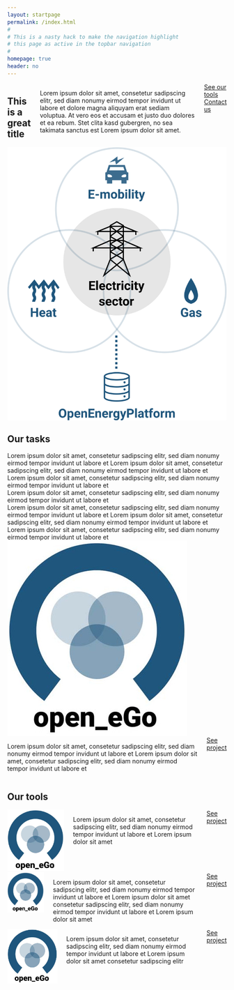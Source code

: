 ```yaml
---
layout: startpage
permalink: /index.html
#
# This is a nasty hack to make the navigation highlight
# this page as active in the topbar navigation
#
homepage: true
header: no
---
```



<div class="page__wrap">

  <section class="hero row row__wrap">
    <div class="medium-7 columns">
      <h1 class="hero__header">This is a great title</h1>
      <p class="hero__subheader">Lorem ipsum dolor sit amet, consetetur sadipscing elitr, sed diam nonumy eirmod tempor invidunt ut labore et dolore magna aliquyam erat sediam voluptua. At vero eos et accusam et justo duo dolores et ea rebum. Stet clita kasd gubergren, no sea takimata sanctus est Lorem ipsum dolor sit amet.
      </p>
      <div class="hero__btn">
        <a href="/tools_data/" class="button hero__cta">See our tools</a>
        <a href="/contact/" class="button hero__contact">Contact us</a>
      </div>
    </div>
    <div class="medium-5 columns hero__img">
      <img src="images/HP_hero_img_v2_for_web.svg">
    </div>
  </section>

  <section class="tasks row row__wrap">
    <div class="small-12 columns tasks__header">
      <h2>Our tasks</h2>
    </div>
    <div class="small-12 columns">
      <div class="tasks__row row">
        <div class="tasks__item medium-4 columns">
          <div class="tasks__item-text">
            Lorem ipsum dolor sit amet, consetetur sadipscing elitr, sed diam nonumy eirmod tempor invidunt ut labore et Lorem ipsum dolor sit amet, consetetur sadipscing elitr, sed diam nonumy eirmod tempor invidunt ut labore et 
          </div>
        </div>
        <div class="tasks__item medium-4 columns">
          <div class="tasks__item-text">
            Lorem ipsum dolor sit amet, consetetur sadipscing elitr, sed diam nonumy eirmod tempor invidunt ut labore et
          </div>
        </div>
        <div class="tasks__item medium-4 columns">
          <div class="tasks__item-text">
            Lorem ipsum dolor sit amet, consetetur sadipscing elitr, sed diam nonumy eirmod tempor invidunt ut labore et
          </div>
        </div>
      </div>
    </div>
    <div class="small-12 columns">
      <div class="tasks__row row">
        <div class="tasks__item medium-4 columns">
          <div class="tasks__item-text">
            Lorem ipsum dolor sit amet, consetetur sadipscing elitr, sed diam nonumy eirmod tempor invidunt ut labore et Lorem ipsum dolor sit amet, consetetur sadipscing elitr, sed diam nonumy eirmod tempor invidunt ut labore et 
          </div>
        </div>
        <div class="tasks__item medium-4 columns">
          <div class="tasks__item-text">
            Lorem ipsum dolor sit amet, consetetur sadipscing elitr, sed diam nonumy eirmod tempor invidunt ut labore et
          </div>
        </div>
      </div>
    </div>
  </section>

  <section class="openego row row__wrap">
    <div class="columns openego__img">
      <img src="images/open_ego_logo.jpg">
    </div>
    <div class="columns openego__text">
      <p>Lorem ipsum dolor sit amet, consetetur sadipscing elitr, sed diam nonumy eirmod tempor invidunt ut labore et Lorem ipsum dolor sit amet, consetetur sadipscing elitr, sed diam nonumy eirmod tempor invidunt ut labore et
      </p>
      <div class="openego__btn">
        <a href="#" class="button">See project</a>
      </div>
    </div>
  </section>

  <section class="tools row row__wrap">
    <div class="columns tools__header">
      <h2>Our tools</h2>
    </div>
    <div class="columns tools__items">
      <div class="row" data-equalizer>
        <div class="medium-4 columns tools__item" data-equalizer-watch>
          <div class="tools__item-img">
            <img src="images/open_ego_logo.jpg">
          </div>
          <div class="tools__item-text">
            <p>
            Lorem ipsum dolor sit amet, consetetur sadipscing elitr, sed diam nonumy eirmod tempor invidunt ut labore et Lorem ipsum dolor sit amet
            </p>
          </div>
          <div class="tools__item-link">
            <a href="#" class="button">See project</a>
          </div>
        </div>
        <div class="medium-4 columns tools__item" data-equalizer-watch>
          <div class="tools__item-img">
            <img src="images/open_ego_logo.jpg">
          </div>
          <div class="tools__item-text">
            <p>
            Lorem ipsum dolor sit amet, consetetur sadipscing elitr, sed diam nonumy eirmod tempor invidunt ut labore et Lorem ipsum dolor sit amet consetetur sadipscing elitr, sed diam nonumy eirmod tempor invidunt ut labore et Lorem ipsum dolor sit amet
            </p>
          </div>
          <div class="tools__item-link">
            <a href="#" class="button">See project</a>
          </div>
        </div>
        <div class="medium-4 columns tools__item" data-equalizer-watch>
          <div class="tools__item-img">
            <img src="images/open_ego_logo.jpg">
          </div>
          <div class="tools__item-text">
            <p>
            Lorem ipsum dolor sit amet, consetetur sadipscing elitr, sed diam nonumy eirmod tempor invidunt ut labore et Lorem ipsum dolor sit amet consetetur sadipscing elitr
            </p>
          </div>
          <div class="tools__item-link">
            <a href="#" class="button">See project</a>
          </div>
        </div>
      </div>
    </div>
  </section>

</div>
